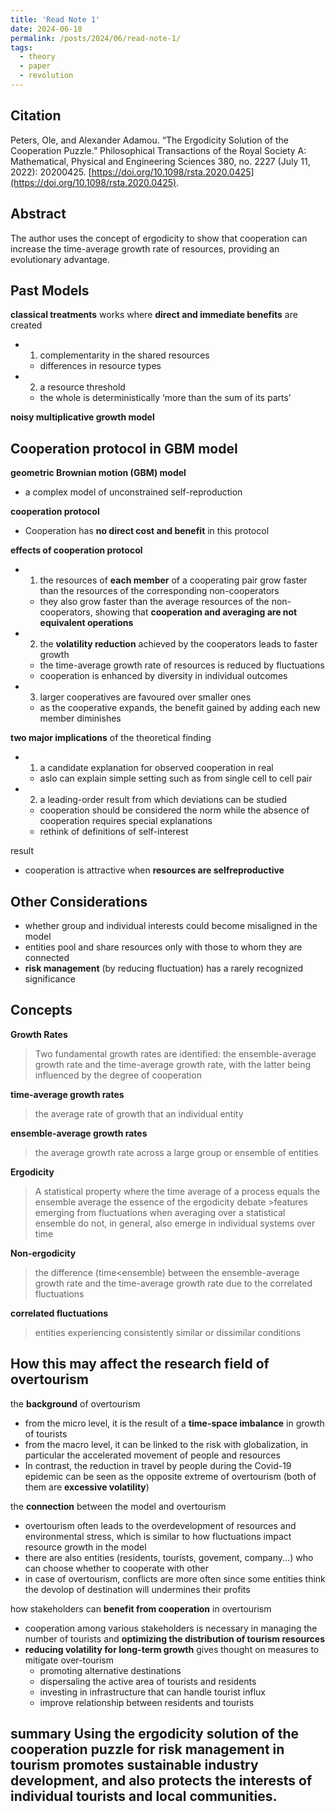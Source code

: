 ```yaml
---
title: 'Read Note 1'
date: 2024-06-18
permalink: /posts/2024/06/read-note-1/
tags:
  - theory
  - paper
  - revolution
---
```


## Citation
Peters, Ole, and Alexander Adamou. “The Ergodicity Solution of the Cooperation Puzzle.” Philosophical Transactions of the Royal Society A: Mathematical, Physical and Engineering Sciences 380, no. 2227 (July 11, 2022): 20200425. [https://doi.org/10.1098/rsta.2020.0425](https://doi.org/10.1098/rsta.2020.0425).
## Abstract
The author uses the concept of ergodicity to show that cooperation can increase the time-average growth rate of resources, providing an evolutionary advantage.
## Past Models
**classical treatments** works where **direct and immediate benefits** are created
- 1. complementarity in the shared resources
	- differences in resource types
- 2. a resource threshold
	- the whole is deterministically ‘more than the sum of its parts’

**noisy multiplicative growth model**
## Cooperation protocol in GBM model
**geometric Brownian motion (GBM) model**
- a complex model of unconstrained self-reproduction

**cooperation protocol**
- Cooperation has **no direct cost and benefit** in this protocol

**effects of cooperation protocol**
- 1. the resources of **each member** of a cooperating pair grow faster than the resources of the corresponding non-cooperators
	- they also grow faster than the average resources of the non-cooperators, showing that **cooperation and averaging are not equivalent operations**
- 2. the **volatility reduction** achieved by the cooperators leads to faster growth
	- the time-average growth rate of resources is reduced by fluctuations
	- cooperation is enhanced by diversity in individual outcomes
- 3. larger cooperatives are favoured over smaller ones
	- as the cooperative expands, the benefit gained by adding each new member diminishes

**two major implications** of the theoretical finding
- 1. a candidate explanation for observed cooperation in real
	- aslo can explain simple setting such as from single cell to cell pair
- 2. a leading-order result from which deviations can be studied
	- cooperation should be considered the norm while the absence of cooperation requires special explanations
	- rethink of definitions of self-interest

result
- cooperation is attractive when **resources are selfreproductive**
## Other Considerations
- whether group and individual interests could become misaligned in the model
- entities pool and share resources only with those to whom they are connected
- **risk management** (by reducing fluctuation) has a rarely recognized significance
## Concepts
**Growth Rates**
>Two fundamental growth rates are identified: the ensemble-average growth rate and the time-average growth rate, with the latter being influenced by the degree of cooperation

**time-average growth rates**
>the average rate of growth that an individual entity

**ensemble-average growth rates**
> the average growth rate across a large group or ensemble of entities

**Ergodicity**
>A statistical property where the time average of a process equals the ensemble average
>	the essence of the ergodicity debate
>		>features emerging from fluctuations when averaging over a statistical ensemble do not, in general, also emerge in individual systems over time

**Non-ergodicity**
>the difference (time<ensemble) between the ensemble-average growth rate and the time-average growth rate due to the correlated fluctuations

**correlated fluctuations**
>entities experiencing consistently similar or dissimilar conditions
## How this may affect the research field of overtourism

the **background** of overtourism
- from the micro level, it is the result of a **time-space imbalance** in growth of tourists
- from the macro level, it can be linked to the risk with globalization, in particular the accelerated movement of people and resources
- In contrast, the reduction in travel by people during the Covid-19 epidemic can be seen as the opposite extreme of overtourism (both of them are **excessive volatility**)

the **connection** between the model and overtourism 
- overtourism often leads to the overdevelopment of resources and environmental stress, which is similar to how fluctuations impact resource growth in the model
- there are also entities (residents, tourists, govement, company...) who can choose whether to cooperate with other
- in case of overtourism, conflicts are more often since some entities think the devolop of destination will undermines their profits

how stakeholders can **benefit from cooperation** in overtourism
- cooperation among various stakeholders is necessary in managing the number of tourists and **optimizing the distribution of tourism resources**
- **reducing volatility for long-term growth** gives thought on measures to mitigate over-tourism
	- promoting alternative destinations
	- dispersaling the active area of tourists and residents
	- investing in infrastructure that can handle tourist influx
	- improve relationship between residents and tourists 

summary
Using the ergodicity solution of the cooperation puzzle for risk management in tourism promotes sustainable industry development, and also protects the interests of individual tourists and local communities.
------
